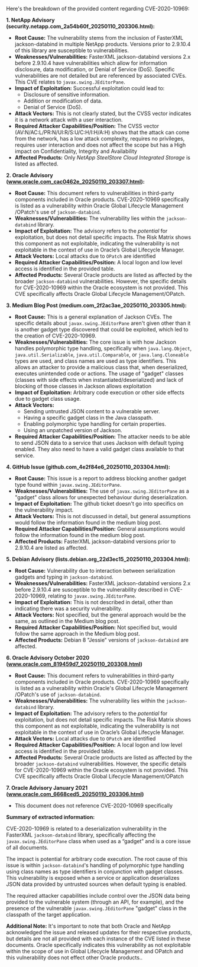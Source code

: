 Here's the breakdown of the provided content regarding CVE-2020-10969:

**1. NetApp Advisory (security.netapp.com_2a54b60f_20250110_203306.html):**

*   **Root Cause:** The vulnerability stems from the inclusion of FasterXML jackson-databind in multiple NetApp products. Versions prior to 2.9.10.4 of this library are susceptible to vulnerabilities.
*   **Weaknesses/Vulnerabilities:** FasterXML jackson-databind versions 2.x before 2.9.10.4 have vulnerabilities which allow for information disclosure, data modification, or Denial of Service (DoS).  Specific vulnerabilities are not detailed but are referenced by associated CVEs. This CVE relates to `javax.swing.JEditorPane`.
*   **Impact of Exploitation:** Successful exploitation could lead to:
    *   Disclosure of sensitive information.
    *   Addition or modification of data.
    *   Denial of Service (DoS).
*   **Attack Vectors:** This is not clearly stated, but the CVSS vector indicates it is a network attack with a user interaction.
*   **Required Attacker Capabilities/Position:**  The CVSS vector (AV:N/AC:L/PR:N/UI:R/S:U/C:H/I:H/A:H) shows that the attack can come from the network, has a low attack complexity, requires no privileges, requires user interaction and does not affect the scope but has a High impact on Confidentiality, Integrity and Availability
*   **Affected Products:** Only *NetApp SteelStore Cloud Integrated Storage* is listed as affected.

**2. Oracle Advisory (www.oracle.com_cac0462e_20250110_203307.html):**

*  **Root Cause:** This document refers to vulnerabilities in third-party components included in Oracle products. CVE-2020-10969 specifically is listed as a vulnerability within Oracle Global Lifecycle Management /OPatch's use of `jackson-databind`.
* **Weaknesses/Vulnerabilities:** The vulnerability lies within the `jackson-databind` library.
* **Impact of Exploitation:** The advisory refers to the *potential* for exploitation, but does not detail specific impacts. The Risk Matrix shows this component as not exploitable, indicating the vulnerability is not exploitable in the context of use in Oracle’s Global Lifecycle Manager. 
*   **Attack Vectors:** Local attacks due to `OPatch` are identified
*   **Required Attacker Capabilities/Position:** A local logon and low level access is identified in the provided table.
*   **Affected Products:** Several Oracle products are listed as affected by the broader `jackson-databind` vulnerabilities.  However, the specific details for CVE-2020-10969 within the Oracle ecosystem is not provided.  This CVE specifically affects Oracle Global Lifecycle Management/OPatch.

**3. Medium Blog Post (medium.com_2f2ac3ae_20250110_203305.html):**

*   **Root Cause:** This is a general explanation of Jackson CVEs. The specific details about `javax.swing.JEditorPane` aren't given other than it is another gadget type discovered that could be exploited, which led to the creation of CVE-2020-10969.
*   **Weaknesses/Vulnerabilities:** The core issue is with how Jackson handles polymorphic type handling, specifically when `java.lang.Object`, `java.util.Serializable`, `java.util.Comparable`, or `java.lang.Cloneable` types are used, and class names are used as type identifiers. This allows an attacker to provide a malicious class that, when deserialized, executes unintended code or actions. The usage of "gadget" classes (classes with side effects when instantiated/deserialized) and lack of blocking of those classes in Jackson allows exploitation
*   **Impact of Exploitation:** Arbitrary code execution or other side effects due to gadget class usage.
*   **Attack Vectors:**
    *   Sending untrusted JSON content to a vulnerable server.
    *   Having a specific gadget class in the Java classpath.
    *   Enabling polymorphic type handling for certain properties.
    *   Using an unpatched version of Jackson.
*   **Required Attacker Capabilities/Position:** The attacker needs to be able to send JSON data to a service that uses Jackson with default typing enabled. They also need to have a valid gadget class available to that service.

**4. GitHub Issue (github.com_4e2f84e6_20250110_203304.html):**

*  **Root Cause:** This issue is a report to address blocking another gadget type found within `javax.swing.JEditorPane`.
*  **Weaknesses/Vulnerabilities:** The use of `javax.swing.JEditorPane` as a "gadget" class allows for unexpected behaviour during deserialization.
*  **Impact of Exploitation:**  The github ticket doesn't go into specifics on the vulnerability impact.
*  **Attack Vectors:** This is not discussed in detail, but general assumptions would follow the information found in the medium blog post.
*  **Required Attacker Capabilities/Position:** General assumptions would follow the information found in the medium blog post.
*  **Affected Products:** FasterXML jackson-databind versions prior to 2.9.10.4 are listed as affected.

**5. Debian Advisory (lists.debian.org_22d3ec15_20250110_203304.html):**

*   **Root Cause:**  Vulnerability due to interaction between serialization gadgets and typing in `jackson-databind`.
*   **Weaknesses/Vulnerabilities:** FasterXML jackson-databind versions 2.x before 2.9.10.4 are susceptible to the vulnerability described in CVE-2020-10969, relating to `javax.swing.JEditorPane`.
*   **Impact of Exploitation:** This is not described in detail, other than indicating there was a security vulnerability.
*   **Attack Vectors:**  Not specified, but the general approach would be the same, as outlined in the Medium blog post.
*   **Required Attacker Capabilities/Position:**  Not specified but, would follow the same approach in the Medium blog post.
*   **Affected Products:**  Debian 8 "Jessie" versions of `jackson-databind` are affected.

**6. Oracle Advisory October 2020 (www.oracle.com_819459d7_20250110_203308.html)**

*  **Root Cause:** This document refers to vulnerabilities in third-party components included in Oracle products. CVE-2020-10969 specifically is listed as a vulnerability within Oracle's Global Lifecycle Management /OPatch's use of `jackson-databind`.
* **Weaknesses/Vulnerabilities:** The vulnerability lies within the `jackson-databind` library.
* **Impact of Exploitation:** The advisory refers to the *potential* for exploitation, but does not detail specific impacts. The Risk Matrix shows this component as not exploitable, indicating the vulnerability is not exploitable in the context of use in Oracle’s Global Lifecycle Manager.
*   **Attack Vectors:** Local attacks due to `OPatch` are identified
*   **Required Attacker Capabilities/Position:** A local logon and low level access is identified in the provided table.
*   **Affected Products:** Several Oracle products are listed as affected by the broader `jackson-databind` vulnerabilities.  However, the specific details for CVE-2020-10969 within the Oracle ecosystem is not provided.  This CVE specifically affects Oracle Global Lifecycle Management/OPatch

**7. Oracle Advisory January 2021 (www.oracle.com_6668ced5_20250110_203306.html)**

* This document does not reference CVE-2020-10969 specifically

**Summary of extracted information:**

CVE-2020-10969 is related to a deserialization vulnerability in the FasterXML `jackson-databind` library, specifically affecting the `javax.swing.JEditorPane` class when used as a “gadget” and is a core issue of all documents. 

The impact is potential for arbitrary code execution. The root cause of this issue is within `jackson-databind`'s handling of polymorphic type handling using class names as type identifiers in conjunction with gadget classes. This vulnerability is exposed when a service or application deserializes JSON data provided by untrusted sources when default typing is enabled.

The required attacker capabilities include control over the JSON data being provided to the vulnerable system (through an API, for example), and the presence of the vulnerable  `javax.swing.JEditorPane` "gadget" class in the classpath of the target application.

**Additional Note:** It's important to note that both Oracle and NetApp acknowledged the issue and released updates for their respective products, but details are not all provided with each instance of the CVE listed in these documents. Oracle specifically indicates this vulnerability as not exploitable within the scope of use in Global Lifecycle Management and OPatch and this vulnerability does not effect other Oracle products..
